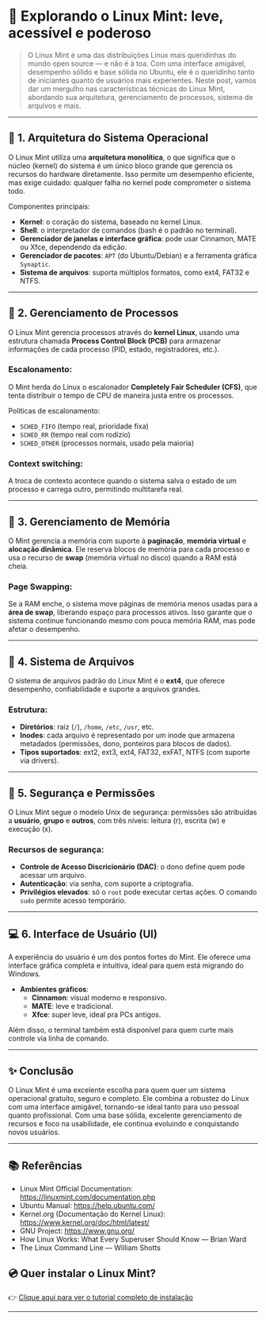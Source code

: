 # 🐧 Explorando o Linux Mint: leve, acessível e poderoso

> O Linux Mint é uma das distribuições Linux mais queridinhas do mundo open source — e não é à toa. Com uma interface amigável, desempenho sólido e base sólida no Ubuntu, ele é o queridinho tanto de iniciantes quanto de usuários mais experientes. Neste post, vamos dar um mergulho nas características técnicas do Linux Mint, abordando sua arquitetura, gerenciamento de processos, sistema de arquivos e mais.

---

## 🧱 1. Arquitetura do Sistema Operacional

O Linux Mint utiliza uma **arquitetura monolítica**, o que significa que o núcleo (kernel) do sistema é um único bloco grande que gerencia os recursos do hardware diretamente. Isso permite um desempenho eficiente, mas exige cuidado: qualquer falha no kernel pode comprometer o sistema todo.

Componentes principais:
- **Kernel**: o coração do sistema, baseado no kernel Linux.
- **Shell**: o interpretador de comandos (bash é o padrão no terminal).
- **Gerenciador de janelas e interface gráfica**: pode usar Cinnamon, MATE ou Xfce, dependendo da edição.
- **Gerenciador de pacotes**: `APT` (do Ubuntu/Debian) e a ferramenta gráfica `Synaptic`.
- **Sistema de arquivos**: suporta múltiplos formatos, como ext4, FAT32 e NTFS.

---

## 🔄 2. Gerenciamento de Processos

O Linux Mint gerencia processos através do **kernel Linux**, usando uma estrutura chamada **Process Control Block (PCB)** para armazenar informações de cada processo (PID, estado, registradores, etc.).

### Escalonamento:
O Mint herda do Linux o escalonador **Completely Fair Scheduler (CFS)**, que tenta distribuir o tempo de CPU de maneira justa entre os processos.

Políticas de escalonamento:
- `SCHED_FIFO` (tempo real, prioridade fixa)
- `SCHED_RR` (tempo real com rodízio)
- `SCHED_OTHER` (processos normais, usado pela maioria)

### Context switching:
A troca de contexto acontece quando o sistema salva o estado de um processo e carrega outro, permitindo multitarefa real.

---

## 🧠 3. Gerenciamento de Memória

O Mint gerencia a memória com suporte à **paginação**, **memória virtual** e **alocação dinâmica**. Ele reserva blocos de memória para cada processo e usa o recurso de **swap** (memória virtual no disco) quando a RAM está cheia.

### Page Swapping:
Se a RAM enche, o sistema move páginas de memória menos usadas para a **área de swap**, liberando espaço para processos ativos. Isso garante que o sistema continue funcionando mesmo com pouca memória RAM, mas pode afetar o desempenho.

---

## 📂 4. Sistema de Arquivos

O sistema de arquivos padrão do Linux Mint é o **ext4**, que oferece desempenho, confiabilidade e suporte a arquivos grandes.

### Estrutura:
- **Diretórios**: raiz (`/`), `/home`, `/etc`, `/usr`, etc.
- **Inodes**: cada arquivo é representado por um inode que armazena metadados (permissões, dono, ponteiros para blocos de dados).
- **Tipos suportados**: ext2, ext3, ext4, FAT32, exFAT, NTFS (com suporte via drivers).

---

## 🔐 5. Segurança e Permissões

O Linux Mint segue o modelo Unix de segurança: permissões são atribuídas a **usuário**, **grupo** e **outros**, com três níveis: leitura (r), escrita (w) e execução (x).

### Recursos de segurança:
- **Controle de Acesso Discricionário (DAC)**: o dono define quem pode acessar um arquivo.
- **Autenticação**: via senha, com suporte a criptografia.
- **Privilégios elevados**: só o `root` pode executar certas ações. O comando `sudo` permite acesso temporário.

---

## 💻 6. Interface de Usuário (UI)

A experiência do usuário é um dos pontos fortes do Mint. Ele oferece uma interface gráfica completa e intuitiva, ideal para quem está migrando do Windows.

- **Ambientes gráficos**:
  - **Cinnamon**: visual moderno e responsivo.
  - **MATE**: leve e tradicional.
  - **Xfce**: super leve, ideal pra PCs antigos.

Além disso, o terminal também está disponível para quem curte mais controle via linha de comando.

---

## ✨ Conclusão

O Linux Mint é uma excelente escolha para quem quer um sistema operacional gratuito, seguro e completo. Ele combina a robustez do Linux com uma interface amigável, tornando-se ideal tanto para uso pessoal quanto profissional. Com uma base sólida, excelente gerenciamento de recursos e foco na usabilidade, ele continua evoluindo e conquistando novos usuários.

---

## 📚 Referências

- Linux Mint Official Documentation: https://linuxmint.com/documentation.php  
- Ubuntu Manual: https://help.ubuntu.com/  
- Kernel.org (Documentação do Kernel Linux): https://www.kernel.org/doc/html/latest/  
- GNU Project: https://www.gnu.org/  
- How Linux Works: What Every Superuser Should Know — Brian Ward  
- The Linux Command Line — William Shotts


## 💿 Quer instalar o Linux Mint?

👉 [Clique aqui para ver o tutorial completo de instalação](./tutoriais/tutorial-linux-mint.md)

---
